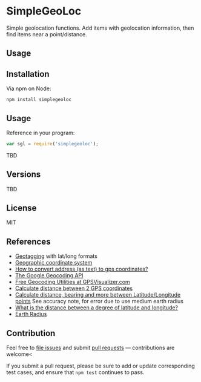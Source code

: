 # SimpleGeoLoc

Simple geolocation functions. Add items with geolocation information, then find items near a point/distance.

## Usage

## Installation

Via npm on Node:

```
npm install simplegeoloc
```

## Usage

Reference in your program:

```js
var sgl = require('simplegeoloc');
```

TBD

## Versions

TBD

## License

MIT

## References

- [Geotagging](http://en.wikipedia.org/wiki/Geotagging) with lat/long formats
- [Geographic coordinate system](http://en.wikipedia.org/wiki/Geographic_coordinate_system)
- [How to convert address (as text) to gps coordinates?](http://stackoverflow.com/questions/6996577/how-to-convert-address-as-text-to-gps-coordinates)
- [The Google Geocoding API](https://developers.google.com/maps/documentation/geocoding/?csw=1)
- [Free Geocoding Utilities at GPSVisualizer.com](http://www.gpsvisualizer.com/geocoding.html)
- [Calculate distance between 2 GPS coordinates](http://stackoverflow.com/questions/365826/calculate-distance-between-2-gps-coordinates)
- [Calculate distance, bearing and more between Latitude/Longitude points](http://www.movable-type.co.uk/scripts/latlong.html) See accuracy note, for error due to use medium earth radius
- [What is the distance between a degree of latitude and longitude?](http://geography.about.com/library/faq/blqzdistancedegree.htm)
- [Earth Radius](http://en.wikipedia.org/wiki/Earth_radius)

## Contribution

Feel free to [file issues](https://github.com/ajlopez/SimpleGeoLoc) and submit
[pull requests](https://github.com/ajlopez/SimpleGeoLoc/pulls) — contributions are
welcome<

If you submit a pull request, please be sure to add or update corresponding
test cases, and ensure that `npm test` continues to pass.

